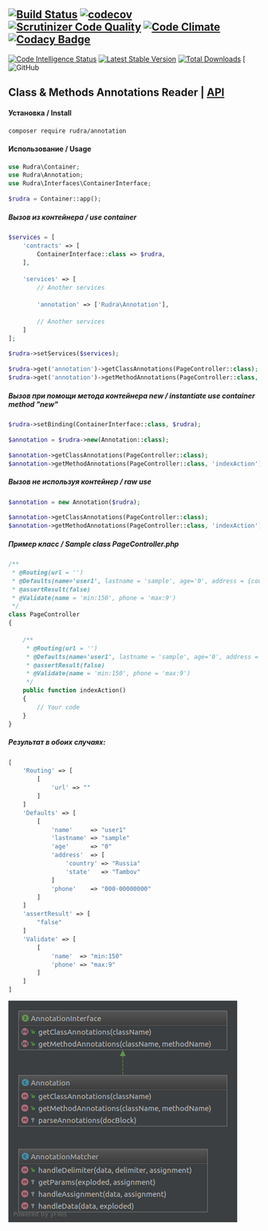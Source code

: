 [![Build Status](https://travis-ci.org/Jagepard/Rudra-Annotation.svg?branch=master)](https://travis-ci.org/Jagepard/Rudra-Annotation)
[![codecov](https://codecov.io/gh/Jagepard/Rudra-Annotation/branch/master/graph/badge.svg)](https://codecov.io/gh/Jagepard/Rudra-Annotation)
[![Scrutinizer Code Quality](https://scrutinizer-ci.com/g/Jagepard/Rudra-Annotation/badges/quality-score.png?b=master)](https://scrutinizer-ci.com/g/Jagepard/Rudra-Annotation/?branch=master)
[![Code Climate](https://lima.codeclimate.com/github/Jagepard/Rudra-Annotation/badges/gpa.svg)](https://lima.codeclimate.com/github/Jagepard/Rudra-Annotation)
[![Codacy Badge](https://api.codacy.com/project/badge/Grade/8465b2da2a4d4f2f9276e18e88a64b5d)](https://www.codacy.com/app/Jagepard/Rudra-Annotation?utm_source=github.com&amp;utm_medium=referral&amp;utm_content=Jagepard/Rudra-Annotation&amp;utm_campaign=Badge_Grade)
-----
[![Code Intelligence Status](https://scrutinizer-ci.com/g/Jagepard/Rudra-Annotation/badges/code-intelligence.svg?b=master)](https://scrutinizer-ci.com/code-intelligence)
[![Latest Stable Version](https://poser.pugx.org/rudra/annotation/v/stable)](https://packagist.org/packages/rudra/annotation)
[![Total Downloads](https://poser.pugx.org/rudra/annotation/downloads)](https://packagist.org/packages/rudra/annotation)
[![GitHub](https://img.shields.io/github/license/jagepard/Rudra-Annotation.svg)

## Class & Methods Annotations Reader | [API](https://github.com/Jagepard/Rudra-Annotation/blob/master/docs.md "Documentation API")
#### Установка / Install
```composer require rudra/annotation```
#### Использование / Usage
```php
use Rudra\Container;
use Rudra\Annotation;
use Rudra\Interfaces\ContainerInterface;
```
```php
$rudra = Container::app();
```
##### Вызов из контейнера / use container
```php
$services = [
    'contracts' => [
        ContainerInterface::class => $rudra,
    ],
    
    'services' => [
        // Another services
        
        'annotation' => ['Rudra\Annotation'],
        
        // Another services
    ]
];
```
```php
$rudra->setServices($services); 
```
```php
$rudra->get('annotation')->getClassAnnotations(PageController::class);
$rudra->get('annotation')->getMethodAnnotations(PageController::class, 'indexAction');
```
##### Вызов при помощи метода контейнера new / instantiate use container method "new"
```php
$rudra->setBinding(ContainerInterface::class, $rudra);
```
```php
$annotation = $rudra->new(Annotation::class);
```
```php
$annotation->getClassAnnotations(PageController::class);
$annotation->getMethodAnnotations(PageController::class, 'indexAction');
```
##### Вызов не используя контейнер / raw use
```php
$annotation = new Annotation($rudra);
```
```php
$annotation->getClassAnnotations(PageController::class);
$annotation->getMethodAnnotations(PageController::class, 'indexAction');
```
##### Пример класс / Sample class PageController.php

```php
/**
 * @Routing(url = '')
 * @Defaults(name='user1', lastname = 'sample', age='0', address = {country : 'Russia'; state : 'Tambov'}, phone = '000-00000000')
 * @assertResult(false)
 * @Validate(name = 'min:150', phone = 'max:9')
 */
class PageController
{

    /**
     * @Routing(url = '')
     * @Defaults(name='user1', lastname = 'sample', age='0', address = {country : 'Russia'; state : 'Tambov'}, phone = '000-00000000')
     * @assertResult(false)
     * @Validate(name = 'min:150', phone = 'max:9')
     */
    public function indexAction()
    {
        // Your code
    }        
}
```
##### Результат в обоих случаях:

```php
[
    'Routing' => [
        [
            'url' => ""
        ]
    ]
    'Defaults' => [
        [
            'name'     => "user1"
            'lastname' => "sample"
            'age'      => "0"
            'address'  => [
                'country' => "Russia"
                'state'   => "Tambov"
            ]
            'phone'    => "000-00000000"
        ]
    ]
    'assertResult' => [
        "false"
    ]
    'Validate' => [
        [
            'name'  => "min:150"
            'phone' => "max:9"
        ]
    ]
]
```
![Rudra-Annotation](https://github.com/Jagepard/Rudra-Annotation/blob/master/UML.png)
